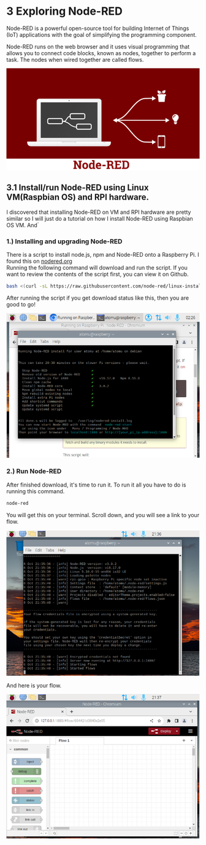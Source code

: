 # 3  Exploring Node-RED
Node-RED is a powerful open-source tool for building Internet of Things (IoT) applications with the goal of simplifying the programming component.  
  
Node-RED runs on the web browser and it uses visual programming that allows you to connect code blocks, known as nodes, together to perform a task. The nodes when wired together are called flows.  
  
![node-red](PIC_nodered/nodered_logo.png)  

## 3.1  Install/run Node-RED using Linux VM(Raspbian OS) and RPI hardware.
I discovered that installing Node-RED on VM and RPI hardware are pretty similar so I will just do a tutorial on how I install Node-RED using Raspbian OS VM. And ่

### 1.) Installing and upgrading Node-RED
There is a script to install node.js, npm and Node-RED onto a Raspberry Pi. I found this on [nodered.org](https://nodered.org/docs/getting-started/raspberrypi)  
Running the following command will download and run the script. If you want to review the contents of the script first, you can view it on Github.  
```bash
bash <(curl -sL https://raw.githubusercontent.com/node-red/linux-installers/master/deb/update-nodejs-and-nodered)
```  
After running the script if you get download status like this, then you are good to go!  
  
![DLnodered](PIC_nodered/nodered_dlstatus.png)  

### 2.) Run Node-RED
After finished download, it's time to run it. To run it all you have to do is running this command.  
```bash
node-red
```  
You will get this on your terminal. Scroll down, and you will see  a link to your flow.  
  
![RUNnodered](PIC_nodered/nodered_run.png)  
  
And here is your flow.  
  
![FLOWnodered](PIC_nodered/nodered_flow.png)  
